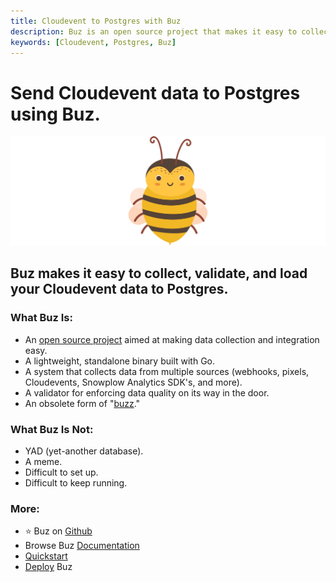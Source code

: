 ```yaml
---
title: Cloudevent to Postgres with Buz
description: Buz is an open source project that makes it easy to collect, validate, and load Cloudevent data to Postgres.
keywords: [Cloudevent, Postgres, Buz]
---
```


# Send Cloudevent data to Postgres using Buz.

![buzz](../../../static/img/buzz.png)


## Buz makes it easy to collect, validate, and load your Cloudevent data to Postgres.


### What Buz Is:

- An [open source project](https://github.com/silverton-io/buz) aimed at making data collection and integration easy.
- A lightweight, standalone binary built with Go.
- A system that collects data from multiple sources (webhooks, pixels, Cloudevents, Snowplow Analytics SDK's, and more).
- A validator for enforcing data quality on its way in the door.
- An obsolete form of "[buzz](https://www.merriam-webster.com/dictionary/buzz)."


### What Buz Is Not:

- YAD (yet-another database).
- A meme.
- Difficult to set up.
- Difficult to keep running.


### More:
- ⭐ Buz on [Github](https://github.com/silverton-io/buz)
- Browse Buz [Documentation](/)
- [Quickstart](/examples/quickstart)
- [Deploy](/category/deploying-buz) Buz
